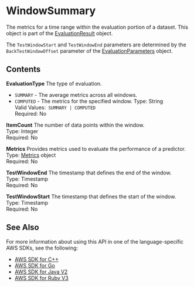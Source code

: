 # WindowSummary<a name="API_WindowSummary"></a>

The metrics for a time range within the evaluation portion of a dataset\. This object is part of the [EvaluationResult](API_EvaluationResult.md) object\.

The `TestWindowStart` and `TestWindowEnd` parameters are determined by the `BackTestWindowOffset` parameter of the [EvaluationParameters](API_EvaluationParameters.md) object\.

## Contents<a name="API_WindowSummary_Contents"></a>

 **EvaluationType**   <a name="forecast-Type-WindowSummary-EvaluationType"></a>
The type of evaluation\.  
+  `SUMMARY` \- The average metrics across all windows\.
+  `COMPUTED` \- The metrics for the specified window\.
Type: String  
Valid Values:` SUMMARY | COMPUTED`   
Required: No

 **ItemCount**   <a name="forecast-Type-WindowSummary-ItemCount"></a>
The number of data points within the window\.  
Type: Integer  
Required: No

 **Metrics**   <a name="forecast-Type-WindowSummary-Metrics"></a>
Provides metrics used to evaluate the performance of a predictor\.  
Type: [Metrics](API_Metrics.md) object  
Required: No

 **TestWindowEnd**   <a name="forecast-Type-WindowSummary-TestWindowEnd"></a>
The timestamp that defines the end of the window\.  
Type: Timestamp  
Required: No

 **TestWindowStart**   <a name="forecast-Type-WindowSummary-TestWindowStart"></a>
The timestamp that defines the start of the window\.  
Type: Timestamp  
Required: No

## See Also<a name="API_WindowSummary_SeeAlso"></a>

For more information about using this API in one of the language\-specific AWS SDKs, see the following:
+  [AWS SDK for C\+\+](https://docs.aws.amazon.com/goto/SdkForCpp/forecast-2018-06-26/WindowSummary) 
+  [AWS SDK for Go](https://docs.aws.amazon.com/goto/SdkForGoV1/forecast-2018-06-26/WindowSummary) 
+  [AWS SDK for Java V2](https://docs.aws.amazon.com/goto/SdkForJavaV2/forecast-2018-06-26/WindowSummary) 
+  [AWS SDK for Ruby V3](https://docs.aws.amazon.com/goto/SdkForRubyV3/forecast-2018-06-26/WindowSummary) 